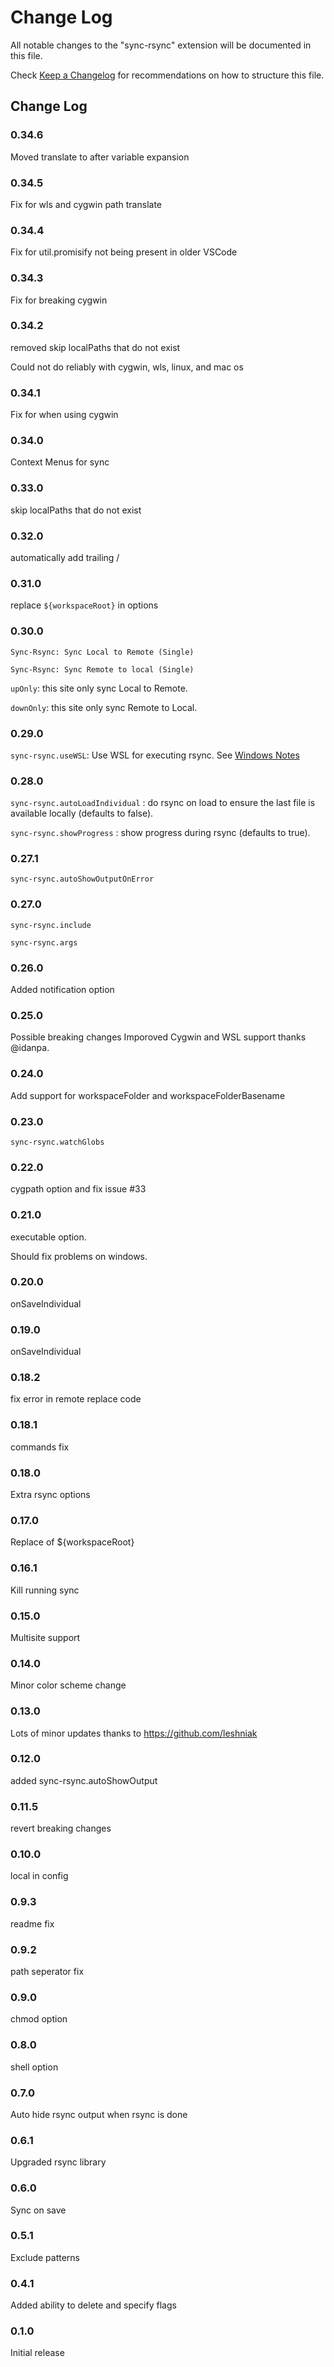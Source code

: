 # Change Log
All notable changes to the "sync-rsync" extension will be documented in this file.

Check [Keep a Changelog](http://keepachangelog.com/) for recommendations on how to structure this file.

## Change Log

### 0.34.6

Moved translate to after variable expansion

### 0.34.5

Fix for wls and cygwin path translate

### 0.34.4

Fix for util.promisify not being present in older VSCode

### 0.34.3

Fix for breaking cygwin

### 0.34.2

removed skip localPaths that do not exist

Could not do reliably with cygwin, wls, linux, and mac os

### 0.34.1

Fix for when using cygwin

### 0.34.0

Context Menus for sync

### 0.33.0

skip localPaths that do not exist

### 0.32.0

automatically add trailing /

### 0.31.0

replace `${workspaceRoot}` in options

### 0.30.0

`Sync-Rsync: Sync Local to Remote (Single)`

`Sync-Rsync: Sync Remote to local (Single)`

`upOnly`: this site only sync Local to Remote.

`downOnly`: this site only sync Remote to Local.

### 0.29.0

`sync-rsync.useWSL`: Use WSL for executing rsync. See [Windows Notes](#windows-notes)

### 0.28.0

`sync-rsync.autoLoadIndividual` : do rsync on load to ensure the last file is available locally (defaults to false).

`sync-rsync.showProgress` : show progress during rsync (defaults to true).

### 0.27.1

`sync-rsync.autoShowOutputOnError`

### 0.27.0

`sync-rsync.include`

`sync-rsync.args`

### 0.26.0

Added notification option

### 0.25.0

Possible breaking changes
Imporoved Cygwin and WSL support thanks @idanpa.

### 0.24.0

Add support for workspaceFolder and workspaceFolderBasename

### 0.23.0

`sync-rsync.watchGlobs`

### 0.22.0

cygpath option and fix issue #33

### 0.21.0

executable option.

Should fix problems on windows.

### 0.20.0

onSaveIndividual

### 0.19.0

onSaveIndividual

### 0.18.2

fix error in remote replace code

### 0.18.1

commands fix

### 0.18.0

Extra rsync options

### 0.17.0

Replace of ${workspaceRoot}

### 0.16.1

Kill running sync

### 0.15.0

Multisite support

### 0.14.0

Minor color scheme change

### 0.13.0

Lots of minor updates thanks to https://github.com/leshniak

### 0.12.0

added sync-rsync.autoShowOutput

### 0.11.5

revert breaking changes

### 0.10.0

local in config

### 0.9.3

readme fix

### 0.9.2

path seperator fix

### 0.9.0

chmod option

### 0.8.0

shell option

### 0.7.0

Auto hide rsync output when rsync is done


### 0.6.1

Upgraded rsync library

### 0.6.0

Sync on save

### 0.5.1

Exclude patterns

### 0.4.1

Added ability to delete and specify flags

### 0.1.0

Initial release
